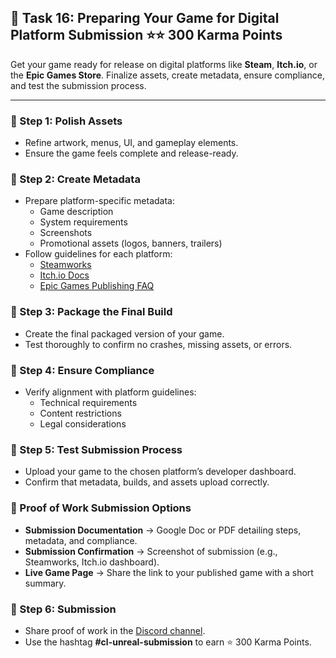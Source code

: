 ## 📑 Task 16: Preparing Your Game for Digital Platform Submission ⭐⭐ 300 Karma Points  

Get your game ready for release on digital platforms like **Steam**, **Itch.io**, or the **Epic Games Store**. Finalize assets, create metadata, ensure compliance, and test the submission process.  

---

### 📌 Step 1: Polish Assets  
- Refine artwork, menus, UI, and gameplay elements.  
- Ensure the game feels complete and release-ready.  

### 📌 Step 2: Create Metadata  
- Prepare platform-specific metadata:  
  - Game description  
  - System requirements  
  - Screenshots  
  - Promotional assets (logos, banners, trailers)  
- Follow guidelines for each platform:  
  - [Steamworks](https://partner.steamgames.com/doc/home)  
  - [Itch.io Docs](https://itch.io/docs/creators)  
  - [Epic Games Publishing FAQ](https://www.unrealengine.com/en-US/publishing-faq)  

### 📌 Step 3: Package the Final Build  
- Create the final packaged version of your game.  
- Test thoroughly to confirm no crashes, missing assets, or errors.  

### 📌 Step 4: Ensure Compliance  
- Verify alignment with platform guidelines:  
  - Technical requirements  
  - Content restrictions  
  - Legal considerations  

### 📌 Step 5: Test Submission Process  
- Upload your game to the chosen platform’s developer dashboard.  
- Confirm that metadata, builds, and assets upload correctly.  

### 📌 Proof of Work Submission Options  
- **Submission Documentation** → Google Doc or PDF detailing steps, metadata, and compliance.  
- **Submission Confirmation** → Screenshot of submission (e.g., Steamworks, Itch.io dashboard).  
- **Live Game Page** → Share the link to your published game with a short summary.  

### 📌 Step 6: Submission  
- Share proof of work in the [Discord channel](https://discord.com/channels/771670169691881483/1315007911449071706).  
- Use the hashtag **#cl-unreal-submission** to earn ⭐ 300 Karma Points.
